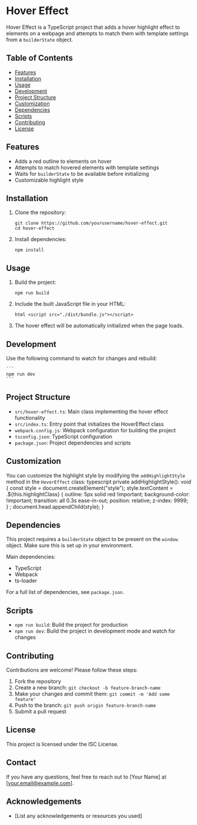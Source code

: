 # Hover Effect

Hover Effect is a TypeScript project that adds a hover highlight effect to elements on a webpage and attempts to match them with template settings from a `builderState` object.

## Table of Contents

- [Features](#features)
- [Installation](#installation)
- [Usage](#usage)
- [Development](#development)
- [Project Structure](#project-structure)
- [Customization](#customization)
- [Dependencies](#dependencies)
- [Scripts](#scripts)
- [Contributing](#contributing)
- [License](#license)

## Features

- Adds a red outline to elements on hover
- Attempts to match hovered elements with template settings
- Waits for `builderState` to be available before initializing
- Customizable highlight style

## Installation

1. Clone the repository:

   ```
   git clone https://github.com/yourusername/hover-effect.git
   cd hover-effect
   ```

2. Install dependencies:
   ```
   npm install
   ```

## Usage

1. Build the project:

   ```
   npm run build
   ```

2. Include the built JavaScript file in your HTML:

   ```
   html <script src="./dist/bundle.js"></script>
   ```

3. The hover effect will be automatically initialized when the page loads.

## Development

Use the following command to watch for changes and rebuild:

    ```
    npm run dev
    ```

## Project Structure

- `src/hover-effect.ts`: Main class implementing the hover effect functionality
- `src/index.ts`: Entry point that initializes the HoverEffect class
- `webpack.config.js`: Webpack configuration for building the project
- `tsconfig.json`: TypeScript configuration
- `package.json`: Project dependencies and scripts

## Customization

You can customize the highlight style by modifying the `addHighlightStyle` method in the `HoverEffect` class:
typescript
private addHighlightStyle(): void {
const style = document.createElement("style");
style.textContent = .${this.highlightClass} { outline: 5px solid red !important; background-color: !important; transition: all 0.3s ease-in-out; position: relative; z-index: 9999; } ;
document.head.appendChild(style);
}

## Dependencies

This project requires a `builderState` object to be present on the `window` object. Make sure this is set up in your environment.

Main dependencies:

- TypeScript
- Webpack
- ts-loader

For a full list of dependencies, see `package.json`.

## Scripts

- `npm run build`: Build the project for production
- `npm run dev`: Build the project in development mode and watch for changes

## Contributing

Contributions are welcome! Please follow these steps:

1. Fork the repository
2. Create a new branch: `git checkout -b feature-branch-name`
3. Make your changes and commit them: `git commit -m 'Add some feature'`
4. Push to the branch: `git push origin feature-branch-name`
5. Submit a pull request

## License

This project is licensed under the ISC License.

## Contact

If you have any questions, feel free to reach out to [Your Name] at [your.email@example.com].

## Acknowledgements

- [List any acknowledgements or resources you used]
